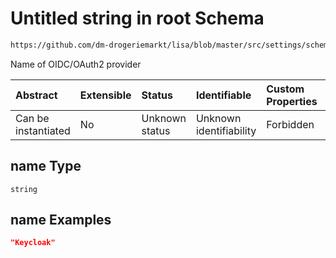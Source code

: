 # Untitled string in root Schema

```txt
https://github.com/dm-drogeriemarkt/lisa/blob/master/src/settings/schema.json#/properties/oidc_auth/properties/name
```

Name of OIDC/OAuth2 provider

| Abstract            | Extensible | Status         | Identifiable            | Custom Properties | Additional Properties | Access Restrictions | Defined In                                                                               |
| :------------------ | :--------- | :------------- | :---------------------- | :---------------- | :-------------------- | :------------------ | :--------------------------------------------------------------------------------------- |
| Can be instantiated | No         | Unknown status | Unknown identifiability | Forbidden         | Allowed               | none                | [settings.schema.json\*](../../src/settings/settings.schema.json "open original schema") |

## name Type

`string`

## name Examples

```json
"Keycloak"
```
